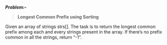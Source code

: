 ***Problem:-***

> **Longest Common Prefix using Sorting**

Given an array of strings strs[]. The task is to return the longest common prefix among each and every strings present in the array. If there’s no prefix common in all the strings, return “-1”.
